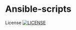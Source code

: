 # Ansible-scripts

License [![LICENSE](https://img.shields.io/github/license/KrisTnv/sem.svg?style=flat-square)](https://github.com/KrisTnv/sem/blob/master/LICENSE)

